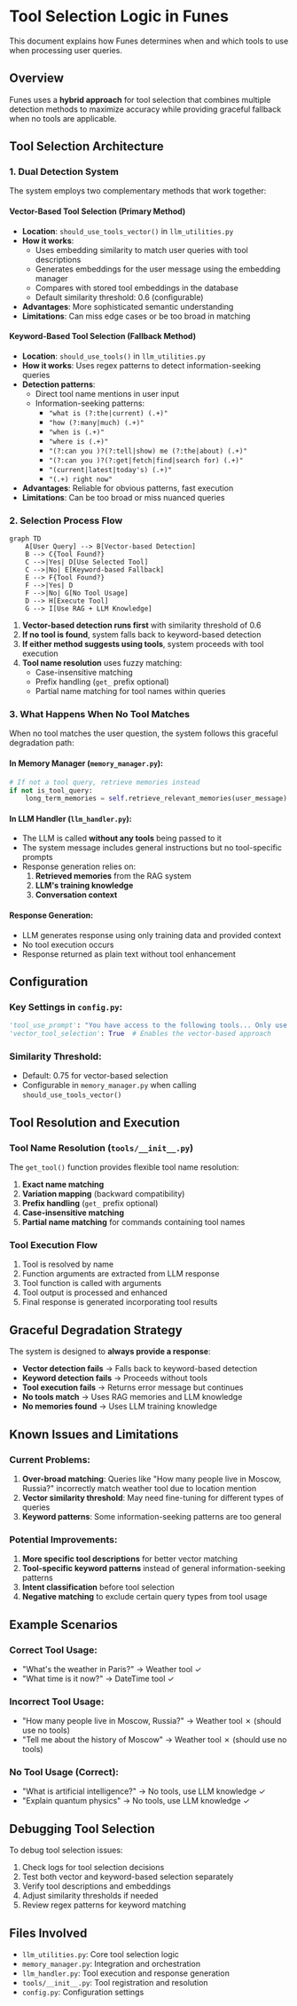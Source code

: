 # Tool Selection Logic in Funes

This document explains how Funes determines when and which tools to use when processing user queries.

## Overview

Funes uses a **hybrid approach** for tool selection that combines multiple detection methods to maximize accuracy while providing graceful fallback when no tools are applicable.

## Tool Selection Architecture

### 1. Dual Detection System

The system employs two complementary methods that work together:

#### Vector-Based Tool Selection (Primary Method)
- **Location**: `should_use_tools_vector()` in `llm_utilities.py`
- **How it works**: 
  - Uses embedding similarity to match user queries with tool descriptions
  - Generates embeddings for the user message using the embedding manager
  - Compares with stored tool embeddings in the database
  - Default similarity threshold: 0.6 (configurable)
- **Advantages**: More sophisticated semantic understanding
- **Limitations**: Can miss edge cases or be too broad in matching

#### Keyword-Based Tool Selection (Fallback Method)
- **Location**: `should_use_tools()` in `llm_utilities.py`
- **How it works**: Uses regex patterns to detect information-seeking queries
- **Detection patterns**:
  - Direct tool name mentions in user input
  - Information-seeking patterns:
    - `"what is (?:the|current) (.+)"`
    - `"how (?:many|much) (.+)"`
    - `"when is (.+)"`
    - `"where is (.+)"`
    - `"(?:can you )?(?:tell|show) me (?:the|about) (.+)"`
    - `"(?:can you )?(?:get|fetch|find|search for) (.+)"`
    - `"(current|latest|today's) (.+)"`
    - `"(.+) right now"`
- **Advantages**: Reliable for obvious patterns, fast execution
- **Limitations**: Can be too broad or miss nuanced queries

### 2. Selection Process Flow

```mermaid
graph TD
    A[User Query] --> B[Vector-based Detection]
    B --> C{Tool Found?}
    C -->|Yes| D[Use Selected Tool]
    C -->|No| E[Keyword-based Fallback]
    E --> F{Tool Found?}
    F -->|Yes| D
    F -->|No| G[No Tool Usage]
    D --> H[Execute Tool]
    G --> I[Use RAG + LLM Knowledge]
```

1. **Vector-based detection runs first** with similarity threshold of 0.6
2. **If no tool is found**, system falls back to keyword-based detection
3. **If either method suggests using tools**, system proceeds with tool execution
4. **Tool name resolution** uses fuzzy matching:
   - Case-insensitive matching
   - Prefix handling (`get_` prefix optional)
   - Partial name matching for tool names within queries

### 3. What Happens When No Tool Matches

When no tool matches the user question, the system follows this graceful degradation path:

#### In Memory Manager (`memory_manager.py`):
```python
# If not a tool query, retrieve memories instead
if not is_tool_query:
    long_term_memories = self.retrieve_relevant_memories(user_message)
```

#### In LLM Handler (`llm_handler.py`):
- The LLM is called **without any tools** being passed to it
- The system message includes general instructions but no tool-specific prompts
- Response generation relies on:
  1. **Retrieved memories** from the RAG system
  2. **LLM's training knowledge**
  3. **Conversation context**

#### Response Generation:
- LLM generates response using only training data and provided context
- No tool execution occurs
- Response returned as plain text without tool enhancement

## Configuration

### Key Settings in `config.py`:
```python
'tool_use_prompt': "You have access to the following tools... Only use these tools when necessary, such as for getting real-time information..."
'vector_tool_selection': True  # Enables the vector-based approach
```

### Similarity Threshold:
- Default: 0.75 for vector-based selection
- Configurable in `memory_manager.py` when calling `should_use_tools_vector()`

## Tool Resolution and Execution

### Tool Name Resolution (`tools/__init__.py`)
The `get_tool()` function provides flexible tool name resolution:

1. **Exact name matching**
2. **Variation mapping** (backward compatibility)
3. **Prefix handling** (`get_` prefix optional)
4. **Case-insensitive matching**
5. **Partial name matching** for commands containing tool names

### Tool Execution Flow
1. Tool is resolved by name
2. Function arguments are extracted from LLM response
3. Tool function is called with arguments
4. Tool output is processed and enhanced
5. Final response is generated incorporating tool results

## Graceful Degradation Strategy

The system is designed to **always provide a response**:

- **Vector detection fails** → Falls back to keyword-based detection
- **Keyword detection fails** → Proceeds without tools
- **Tool execution fails** → Returns error message but continues
- **No tools match** → Uses RAG memories and LLM knowledge
- **No memories found** → Uses LLM training knowledge

## Known Issues and Limitations

### Current Problems:
1. **Over-broad matching**: Queries like "How many people live in Moscow, Russia?" incorrectly match weather tool due to location mention
2. **Vector similarity threshold**: May need fine-tuning for different types of queries
3. **Keyword patterns**: Some information-seeking patterns are too general

### Potential Improvements:
1. **More specific tool descriptions** for better vector matching
2. **Tool-specific keyword patterns** instead of general information-seeking patterns
3. **Intent classification** before tool selection
4. **Negative matching** to exclude certain query types from tool usage

## Example Scenarios

### Correct Tool Usage:
- "What's the weather in Paris?" → Weather tool ✓
- "What time is it now?" → DateTime tool ✓

### Incorrect Tool Usage:
- "How many people live in Moscow, Russia?" → Weather tool ✗ (should use no tools)
- "Tell me about the history of Moscow" → Weather tool ✗ (should use no tools)

### No Tool Usage (Correct):
- "What is artificial intelligence?" → No tools, use LLM knowledge ✓
- "Explain quantum physics" → No tools, use LLM knowledge ✓

## Debugging Tool Selection

To debug tool selection issues:

1. Check logs for tool selection decisions
2. Test both vector and keyword-based selection separately
3. Verify tool descriptions and embeddings
4. Adjust similarity thresholds if needed
5. Review regex patterns for keyword matching

## Files Involved

- `llm_utilities.py`: Core tool selection logic
- `memory_manager.py`: Integration and orchestration
- `llm_handler.py`: Tool execution and response generation
- `tools/__init__.py`: Tool registration and resolution
- `config.py`: Configuration settings
